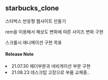 <h2> starbucks_clone </h2>

<p> 스타벅스 반응형 웹사이트 만들기 </p>
<p> rem을 이용해서 해상도 변화에 따른 사이즈 변화 구현 </p>
<p> 스크롤시 애니메이션 구현 목표

<h4> Release Note </h4>
<li> 21.07.30 헤더부분과 네비게이션 부분 구현
<li> 21.08.23 데스크탑 고장으로 부품 교체중..
